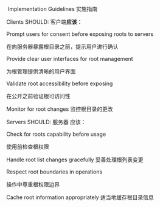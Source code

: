 ​
Implementation Guidelines 实施指南

Clients SHOULD: 客户端**应该**：

Prompt users for consent before exposing roots to servers

在向服务器暴露根目录之前，提示用户进行确认

Provide clear user interfaces for root management

为根管理提供清晰的用户界面

Validate root accessibility before exposing

在公开之前验证根可访问性

Monitor for root changes 监控根目录的更改

Servers SHOULD: 服务器 应该：

Check for roots capability before usage

使用前检查根权限

Handle root list changes gracefully 妥善处理根列表变更

Respect root boundaries in operations

操作中尊重根权限边界

Cache root information appropriately 适当地缓存根目录信息



